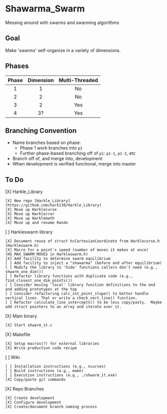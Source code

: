 # Shawarma_Swarm
Messing around with swarms and swarming algorithms

## Goal
Make 'swarms' self-organize in a variety of dimensions.

## Phases

| Phase | Dimension | Multi-Threaded |
| :---: | :-------: | :------------: |
| 1     | 1         | No             |
| 2     | 2         | No             |
| 3     | 2         | Yes            |
| 4     | 3?        | Yes            |

## Branching Convention

* Name branches based on phase:
    * Phase 1 work branches into `p1`
    * Further phase-based branching off of `p1`: `p1-1`, `p1-2`, etc
* Branch off of, and merge into, development
* When development is verified functional, merge into master

## To Do

[X] Harkle_Library

    [X] New repo [Harkle_Library](https://github.com/hark130/Harkle_Library)
    [X] Move up Harklecurse
    [X] Move up Harklerror
    [X] Move up Harklemath
    [X] Move up and rename Rando
[ ] Harkleswarm library

    [X] Document reuse of struct hcCartesianCoordinate from Harklecurse.h (Harkleswarm.h)
    [X] Macro for a point's speed (number of moves it makes at once) (HS_MAX_SWARM_MOVES in Harkleswarm.h)
    [X] Add facility to determine swarm equilibrium
    [ ] Add facility to inject a "shawarma" (before and after equilibrium)
    [ ] Modify the library to 'hide' functions callers don't need (e.g., shwarm_one_dim())
    [ ] Refactor library functions with duplicate code (e.g., find_closest_one_dim_points())
    [ ] Consider moving 'local' library function definitions to the end and adding prototypes at the top
    [ ] Consider refactoring calc_int_point_slope() to better handle vertical lines. That or write a check_vert_line() function.
    [ ] Refactor calculate_line_intercepts() to be less copy/pasty.  Maybe add struct pointers to an array and iterate over it.
[X] Main binary

    [X] Start shwarm_it.c
[X] Makefile

    [X] Setup macros(?) for external libraries
    [X] Write production code recipe
[ ] Wiki

    [ ] Installation instructions (e.g., ncurses)
    [ ] Build instructions (e.g., make)
    [ ] Execution instructions (e.g., ./shwarm_it.exe)
    [X] Copy/paste git commands
[X] Repo Branches

    [X] Create development
    [X] Configure development
    [X] Create/document branch naming process
